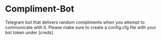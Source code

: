 # Compliment-Bot
Telegram bot that delivers random compliments when you attempt to communicate with it.
Please make sure to create a config.cfg file with your bot token under [creds].
